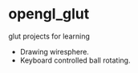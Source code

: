 # opengl_glut
glut projects for learning
* Drawing wiresphere.
* Keyboard controlled ball rotating.
